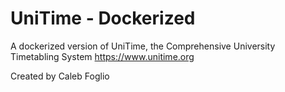 # UniTime - Dockerized
A dockerized version of UniTime, the Comprehensive University Timetabling System
https://www.unitime.org

Created by Caleb Foglio
